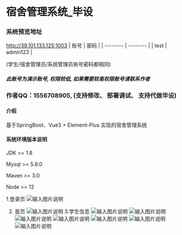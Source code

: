 # 宿舍管理系统_毕设

### 系统预览地址
http://39.101.133.125:1003
| 账号    | 密码     |
| -------- | -------- |
| test | admin123 |


(学生/宿舍管理员/系统管理员账号密码都相同)

##### 此账号为演示账号, 权限较低, 如果需要较高权限账号请联系作者
### 作者QQ：1556708905,  (支持修改、 部署调试、 支持代做毕设)

#### 介绍
基于SpringBoot、Vue3 + Element-Plus 实现的宿舍管理系统

#### 系统环境版本说明
JDK >= 1.8 

Mysql >= 5.8.0

Maven >= 3.0

Node >= 12

1.登录页
![输入图片说明](yanshitu/1.png)


2. 首页
![输入图片说明](yanshitu/2.png)
3.学生信息
![输入图片说明](yanshitu/3.png)
![输入图片说明](yanshitu/4.png)
![输入图片说明](yanshitu/5.png)
![输入图片说明](yanshitu/6.png)
![输入图片说明](yanshitu/7.png)
![输入图片说明](yanshitu/8.png)
![输入图片说明](yanshitu/9.png)
